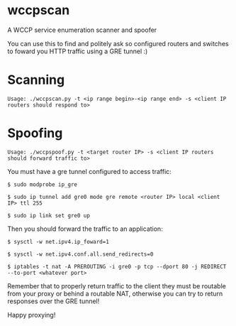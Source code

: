 wccpscan
========

A WCCP service enumeration scanner and spoofer

You can use this to find and politely ask so configured routers and switches to foward you HTTP traffic using a GRE tunnel :)

# Scanning
`Usage: ./wccpscan.py -t <ip range begin>-<ip range end> -s <client IP routers should respond to>`

# Spoofing
`Usage: ./wccpspoof.py -t <target router IP> -s <client IP routers should forward traffic to>`

You must have a gre tunnel configured to access traffic:

`$ sudo modprobe ip_gre`

`$ sudo ip tunnel add gre0 mode gre remote <router IP> local <client IP> ttl 255`

`$ sudo ip link set gre0 up`

Then you should forward the traffic to an application:

`$ sysctl -w net.ipv4.ip_foward=1`

`$ sysctl -w net.ipv4.conf.all.send_redirects=0`

`$ iptables -t nat -A PREROUTING -i gre0 -p tcp --dport 80 -j REDIRECT --to-port <whatever port>`

Remember that to properly return traffic to the client they must be routable from your proxy or behind a routable NAT, otherwise you can try to return responses over the GRE tunnel!

Happy proxying!

